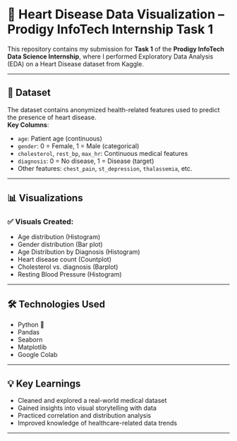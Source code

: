 # 🧠 Heart Disease Data Visualization – Prodigy InfoTech Internship Task 1

This repository contains my submission for **Task 1** of the **Prodigy InfoTech Data Science Internship**, where I performed Exploratory Data Analysis (EDA) on a Heart Disease dataset from Kaggle.

---

## 📁 Dataset
The dataset contains anonymized health-related features used to predict the presence of heart disease.  
**Key Columns**:
- `age`: Patient age (continuous)
- `gender`: 0 = Female, 1 = Male (categorical)
- `cholesterol`, `rest_bp`, `max_hr`: Continuous medical features
- `diagnosis`: 0 = No disease, 1 = Disease (target)
- Other features: `chest_pain`, `st_depression`, `thalassemia`, etc.

---

## 📊 Visualizations

### ✅ Visuals Created:
- Age distribution (Histogram)
- Gender distribution (Bar plot)
- Age Distribution by Diagnosis (Histogram)
- Heart disease count (Countplot)
- Cholesterol vs. diagnosis (Barplot)
- Resting Blood Pressure (Histogram)

---

## 🛠️ Technologies Used
- Python 🐍
- Pandas
- Seaborn
- Matplotlib
- Google Colab

---

## 💡 Key Learnings
- Cleaned and explored a real-world medical dataset
- Gained insights into visual storytelling with data
- Practiced correlation and distribution analysis
- Improved knowledge of healthcare-related data trends

---
